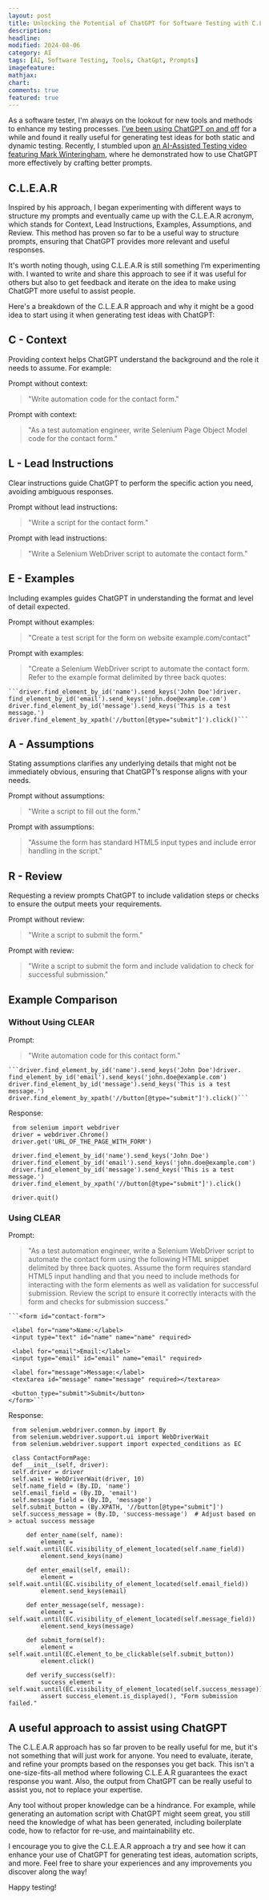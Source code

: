 ```yaml
---
layout: post
title: Unlocking the Potential of ChatGPT for Software Testing with C.L.E.A.R Prompts
description:
headline:
modified: 2024-08-06
category: AI
tags: [AI, Software Testing, Tools, ChatGpt, Prompts]
imagefeature:
mathjax:
chart:
comments: true
featured: true
---
```


As a software tester, I'm always on the lookout for new tools and methods to enhance my testing processes. [I’ve been using ChatGPT on and off](https://vivrichards.co.uk/ai/using-chatgpt-to-assist-testing) for a while and found it really useful for generating test ideas for both static and dynamic testing. Recently, I stumbled upon [an AI-Assisted Testing video featuring Mark Winteringham](https://youtu.be/ozqffT6ZF24?feature=shared), where he demonstrated how to use ChatGPT more effectively by crafting better prompts.

## C.L.E.A.R  

Inspired by his approach, I began experimenting with different ways to structure my prompts and eventually came up with the C.L.E.A.R acronym, which stands for Context, Lead Instructions, Examples, Assumptions, and Review. This method has proven so far to be a useful way to structure prompts, ensuring that ChatGPT provides more relevant and useful responses.

It's worth noting though, using C.L.E.A.R is still something I’m experimenting with. I wanted to write and share this approach to see if it was useful for others but also to get feedback and iterate on the idea to make using ChatGPT more useful to assist people.

Here's a breakdown of the C.L.E.A.R approach and why it might be a good idea to start using it when generating test ideas with ChatGPT:

## C - Context
Providing context helps ChatGPT understand the background and the role it needs to assume. For example:

Prompt without context:
> "Write automation code for the contact form."

Prompt with context:
> "As a test automation engineer, write Selenium Page Object Model code for the contact form."

## L - Lead Instructions
Clear instructions guide ChatGPT to perform the specific action you need, avoiding ambiguous responses.

Prompt without lead instructions:
> "Write a script for the contact form."

Prompt with lead instructions:
> "Write a Selenium WebDriver script to automate the contact form."

## E - Examples
Including examples guides ChatGPT in understanding the format and level of detail expected.

Prompt without examples:
> "Create a test script for the form on website example.com/contact"

Prompt with examples:
> "Create a Selenium WebDriver script to automate the contact form. Refer to the example format delimited by three back quotes:
 ```
 ```driver.find_element_by_id('name').send_keys('John Doe')driver.
 find_element_by_id('email').send_keys('john.doe@example.com')
 driver.find_element_by_id('message').send_keys('This is a test message.')
 driver.find_element_by_xpath('//button[@type="submit"]').click()```
 ```

## A - Assumptions
Stating assumptions clarifies any underlying details that might not be immediately obvious, ensuring that ChatGPT’s response aligns with your needs.

Prompt without assumptions:
> "Write a script to fill out the form."

Prompt with assumptions:
> "Assume the form has standard HTML5 input types and include error handling in the script."

## R - Review
Requesting a review prompts ChatGPT to include validation steps or checks to ensure the output meets your requirements.

Prompt without review:
> "Write a script to submit the form."

Prompt with review:
> "Write a script to submit the form and include validation to check for successful submission."

## Example Comparison
### Without Using CLEAR
Prompt:
> "Write automation code for this contact form."
 ```
 ```driver.find_element_by_id('name').send_keys('John Doe')driver.
 find_element_by_id('email').send_keys('john.doe@example.com')
 driver.find_element_by_id('message').send_keys('This is a test message.')
 driver.find_element_by_xpath('//button[@type="submit"]').click()```
```

Response:
```
 from selenium import webdriver
 driver = webdriver.Chrome()
 driver.get('URL_OF_THE_PAGE_WITH_FORM')

 driver.find_element_by_id('name').send_keys('John Doe')
 driver.find_element_by_id('email').send_keys('john.doe@example.com')
 driver.find_element_by_id('message').send_keys('This is a test message.')
 driver.find_element_by_xpath('//button[@type="submit"]').click()

 driver.quit()
```

### Using CLEAR
Prompt:
>"As a test automation engineer, write a Selenium WebDriver script to automate the contact form using the following HTML snippet delimited by three back quotes. Assume the form requires standard HTML5 input handling and that you need to include methods for interacting with the form elements as well as validation for successful submission. Review the script to ensure it correctly interacts with the form and checks for submission success."
> 

    ```<form id="contact-form">
 
     <label for="name">Name:</label>
     <input type="text" id="name" name="name" required>

     <label for="email">Email:</label>
     <input type="email" id="email" name="email" required>

     <label for="message">Message:</label>
     <textarea id="message" name="message" required></textarea>

     <button type="submit">Submit</button>
    </form>```


Response:
```
 from selenium.webdriver.common.by import By
 from selenium.webdriver.support.ui import WebDriverWait
 from selenium.webdriver.support import expected_conditions as EC

 class ContactFormPage:
 def __init__(self, driver):
 self.driver = driver
 self.wait = WebDriverWait(driver, 10)
 self.name_field = (By.ID, 'name')
 self.email_field = (By.ID, 'email')
 self.message_field = (By.ID, 'message')
 self.submit_button = (By.XPATH, '//button[@type="submit"]')
 self.success_message = (By.ID, 'success-message')  # Adjust based on > actual success message

     def enter_name(self, name):
         element = self.wait.until(EC.visibility_of_element_located(self.name_field))
         element.send_keys(name)

     def enter_email(self, email):
         element = self.wait.until(EC.visibility_of_element_located(self.email_field))
         element.send_keys(email)

     def enter_message(self, message):
         element = self.wait.until(EC.visibility_of_element_located(self.message_field))
         element.send_keys(message)

     def submit_form(self):
         element = self.wait.until(EC.element_to_be_clickable(self.submit_button))
         element.click()

     def verify_success(self):
         success_element = self.wait.until(EC.visibility_of_element_located(self.success_message))
         assert success_element.is_displayed(), "Form submission failed."
```



## A useful approach to assist using ChatGPT

The C.L.E.A.R approach has so far proven to be really useful for me, but it's not something that will just work for anyone. You need to evaluate, iterate, and refine your prompts based on the responses you get back. This isn't a one-size-fits-all method where following C.L.E.A.R guarantees the exact response you want. Also, the output from ChatGPT can be really useful to assist you, not to replace your expertise.

Any tool without proper knowledge can be a hindrance. For example, while generating an automation script with ChatGPT might seem great, you still need the knowledge of what has been generated, including boilerplate code, how to refactor for re-use, and maintainability etc.

I encourage you to give the C.L.E.A.R approach a try and see how it can enhance your use of ChatGPT for generating test ideas, automation scripts, and more. Feel free to share your experiences and any improvements you discover along the way!

Happy testing!

